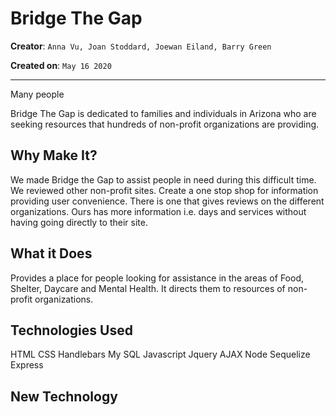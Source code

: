 # Bridge The Gap
**Creator**: `Anna Vu, Joan Stoddard, Joewan Eiland, Barry Green`

**Created on**: `May 16 2020`
- - -

Many people

Bridge The Gap is dedicated to families and individuals in Arizona who are seeking resources that hundreds of non-profit organizations are providing.




## Why Make It?
We made Bridge the Gap to assist people in need during this difficult time. We reviewed other non-profit sites. Create a one stop shop for information providing user convenience. There is one that gives reviews on the different organizations. Ours has more information i.e. days and services without having going directly to  their site.



## What it Does

Provides a place for people looking for assistance in the areas of Food, Shelter, Daycare and Mental Health. It directs them to resources of non-profit organizations. 


## Technologies Used
HTML
CSS
Handlebars
My SQL
Javascript
Jquery
AJAX
Node
Sequelize
Express

## New Technology

